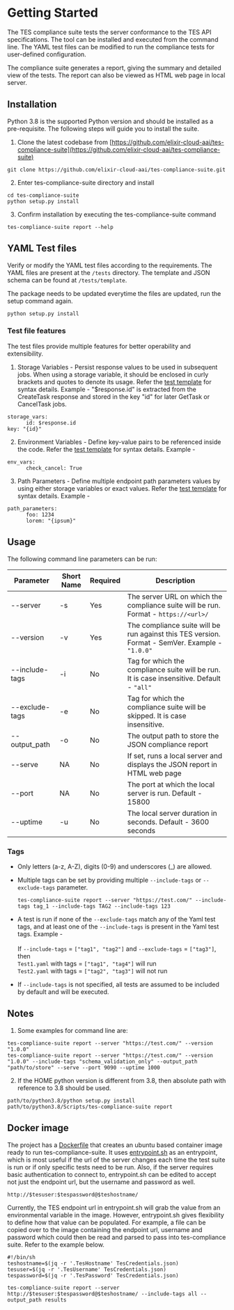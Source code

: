 # Getting Started  

The TES compliance suite tests the server conformance to the TES API specifications. 
The tool can be installed and executed from the command line. 
The YAML test files can be modified to run the compliance tests for user-defined configuration.

The compliance suite generates a report, giving the summary and detailed view of the tests. 
The report can also be viewed as HTML web page in local server.

## Installation  

Python 3.8 is the supported Python version and should be installed as a pre-requisite.
The following steps will guide you to install the suite.

1.  Clone the latest codebase from  [https://github.com/elixir-cloud-aai/tes-compliance-suite](https://github.com/elixir-cloud-aai/tes-compliance-suite)

```base  
git clone https://github.com/elixir-cloud-aai/tes-compliance-suite.git  
```
  2.  Enter tes-compliance-suite directory and install
  
```base  
cd tes-compliance-suite  
python setup.py install  
```  
3.  Confirm installation by executing the tes-compliance-suite command

```base  
tes-compliance-suite report --help
```
  
## YAML Test files

Verify or modify the YAML test files according to the requirements.
The YAML files are present at the `/tests` directory. 
The template and JSON schema can be found at `/tests/template`.

The package needs to be updated everytime the files are updated, run the setup command again.
```base  
python setup.py install  
``` 

### Test file features

The test files provide multiple features for better operability and extensibility. 

1. Storage Variables - Persist response values to be used in subsequent jobs. When using a storage variable, it should
   be enclosed in curly brackets and quotes to denote its usage. Refer the [test template][res-test-template] for syntax details. 
   Example - "$response.id" is extracted from the CreateTask response and stored in the key "id" for later
   GetTask or CancelTask jobs.

```base
storage_vars:
      id: $response.id
key: "{id}"
```

2. Environment Variables - Define key-value pairs to be referenced inside the code.
   Refer the [test template][res-test-template] for syntax details.
   Example - 

```base
env_vars:
      check_cancel: True
```

3. Path Parameters - Define multiple endpoint path parameters values by using either storage variables or exact values.
   Refer the [test template][res-test-template] for syntax details.
   Example -

```base
path_parameters:
      foo: 1234
      lorem: "{ipsum}"
```

## Usage

The following command line parameters can be run:

| Parameter      | Short Name | Required | Description                                                                                     |
|----------------|------------|----------|-------------------------------------------------------------------------------------------------|
| --server       | -s         | Yes      | The server URL on which the compliance suite will be run. Format - `https://<url>/`             |
| --version      | -v         | Yes      | The compliance suite will be run against this TES version. Format - SemVer. Example - `"1.0.0"` |
| --include-tags | -i         | No       | Tag for which the compliance suite will be run. It is case insensitive. Default - `"all"`       |
| --exclude-tags | -e         | No       | Tag for which the compliance suite will be skipped. It is case insensitive.                     |
| --output_path  | -o         | No       | The output path to store the JSON compliance report                                             |
| --serve        | NA         | No       | If set, runs a local server and displays the JSON report in HTML web page                       |
| --port         | NA         | No       | The port at which the local server is run. Default - 15800                                      |
| --uptime       | -u         | No       | The local server duration in seconds. Default - 3600 seconds                                    |

### Tags

- Only letters (a-z, A-Z), digits (0-9) and underscores (_) are allowed.

- Multiple tags can be set by providing multiple `--include-tags` or `--exclude-tags` parameter.
  ```base  
  tes-compliance-suite report --server "https://test.com/" --include-tags tag_1 --include-tags TAG2 --include-tags 123  
  ```  

- A test is run if none of the `--exclude-tags` match any of the Yaml test tags, and at least one of the `--include-tags` is present in the Yaml test tags. Example -  
  <br>
  If `--include-tags` = `["tag1", "tag2"]` and `--exclude-tags` = `["tag3"]`, then   
  `Test1.yaml` with tags = `["tag1", "tag4"]` will run  
  `Test2.yaml` with tags = `["tag2", "tag3"]` will not run

- If `--include-tags` is not specified, all tests are assumed to be included by default and will be executed.

## Notes

1. Some examples for command line are:
```base  
tes-compliance-suite report --server "https://test.com/" --version "1.0.0"
tes-compliance-suite report --server "https://test.com/" --version "1.0.0" --include-tags "schema_validation_only" --output_path "path/to/store" --serve --port 9090 --uptime 1000
``` 

2.  If the HOME python version is different from 3.8, then absolute path with reference to 3.8 should be used.
```base  
path/to/python3.8/python setup.py install
path/to/python3.8/Scripts/tes-compliance-suite report
```

## Docker image

The project has a [Dockerfile][dockerfile] that creates an ubuntu based container image ready to run tes-compliance-suite. It uses [entrypoint.sh][entrypoint] as an entrypoint, which is most useful if the url of the server changes each time the test suite is run or if only specific tests need to be run. Also, if the server requires basic authentication to connect to, entrypoint.sh can be edited to accept not just the endpoint url, but the username and password as well. 

```base  
http://$tesuser:$tespassword@$teshostname/
```

Currently, the TES endpoint url in entrypoint.sh will grab the value from an environmental variable in the image. However, entrypoint.sh gives flexibility to define how that value can be populated. For example, a file can be copied over to the image containing the endpoint url, username and password which could then be read and parsed to pass into tes-compliance suite. Refer to the example below. 

```base  
#!/bin/sh
teshostname=$(jq -r '.TesHostname' TesCredentials.json)
tesuser=$(jq -r '.TesUsername' TesCredentials.json)
tespassword=$(jq -r '.TesPassword' TesCredentials.json)

tes-compliance-suite report --server http://$tesuser:$tespassword@$teshostname/ --include-tags all --output_path results
```

[res-test-template]: ../tests/template/test_template.yml
[dockerfile]: ../docker/Dockerfile
[entrypoint]: ../docker/entrypoint.sh